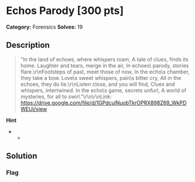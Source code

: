 # Echos Parody [300 pts]

**Category:** Forensics
**Solves:** 19

## Description
>"In the land of echoes, where whispers roam, A tale of clues, finds its home. Laughter and tears, merge in the air, In echoes\ parody, stories flare.\r\nFootsteps of past, meet those of now, In the echo\s chamber, they take a bow. Love\s sweet whispers, pain\s bitter cry, All in the echoes, they do lie.\r\nListen close, and you will find, Clues and whispers, intertwined. In the echo\s game, secrets unfurl, A world of mysteries, for all to swirl."\r\n\r\nLink: https://drive.google.com/file/d/1GPdculNuobTkrOPRX898Z69_WkPDWEUi/view

**Hint**
* -

## Solution

### Flag

